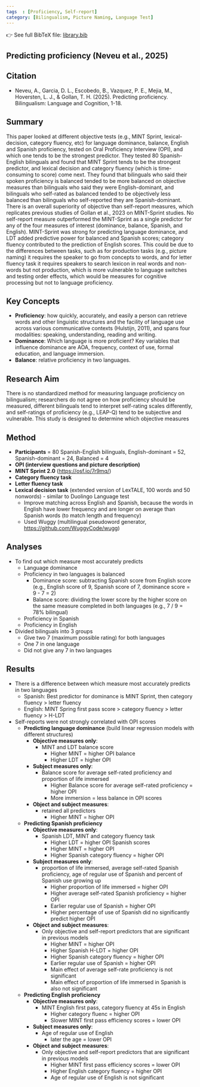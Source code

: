 ```yaml
---
tags  : [Proficiency, Self-report]
category: [Bilingualism, Picture Naming, Language Test]
---
```

👉 See full BibTeX file: [library.bib](../library.bib)

## Predicting proficiency (Neveu et al., 2025)

## Citation 

- Neveu, A., Garcia, D. L., Escobedo, B., Vazquez, P. E., Mejia, M., Hoversten, L. J., & Gollan, T. H. (2025). Predicting proficiency. Bilingualism: Language and Cognition, 1-18.

## Summary 

This paper looked at different objective tests (e.g., MINT Sprint, lexical-decision, category fluency, etc) for language dominance, balance, English and Spanish proficiency, tested on Oral Proficiency Interview (OPI), and which one tends to be the strongest predictor. They tested 80 Spanish-English bilinguals and found that MINT Sprint tends to be the strongest predictor, and lexical decision and category fluency (which is time-consuming to score) come next. They found that bilinguals who said their spoken proficiency is balanced tended to be more balanced on objective measures than bilinguals who said they were English-dominant, and bilinguals who self-rated as balanced tended to be objectively less balanced than bilinguals who self-reported they are Spanish-dominant. There is an overall superiority of objective than self-report measures, which replicates previous studies of Gollan et al., 2023 on MINT-Sprint studies. No self-report measure outperformed the MINT-Sprint as a single predictor for any of the four measures of interest (dominance, balance, Spanish, and English). MINT-Sprint was strong for predicting language dominance, and LDT added predictive power for balanced and Spanish scores; category fluency contributed to the prediction of English scores. This could be due to the differences between tasks, such as for production tasks (e.g., picture naming) it requires the speaker to go from concepts to words, and for letter fluency task it requires speakers to search lexicon in real words and non-words but not production, which is more vulnerable to language switches and testing order effects, which would be measures for cognitive processing but not to language proficiency. 

##  Key Concepts
- **Proficiency**: how quickly, accurately, and easily a person can retrieve words and other linguistic structures and the facility of language use across various communicative contexts (Hulstijn, 2011), and spans four modalities: speaking, understanding, reading and writing.
- **Dominance**: Which language is more proficient? Key variables that influence dominance are AOA, frequency, context of use, formal education, and language immersion. 
- **Balance**: relative proficiency in two languages. 

## Research Aim
There is no standardized method for measuring language proficiency on bilingualism; researchers do not agree on how proficiency should be measured, different bilinguals tend to interpret self-rating scales differently, and self-ratings of proficiency (e.g., LEAP-Q) tend to be subjective and vulnerable. This study is designed to determine which objective measures 

## Method
- **Participants** = 80 Spanish-English bilinguals, English-dominant = 52, Spanish-dominant = 24, Balanced = 4
- **OPI (interview questions and picture description)**
- **MINT Sprint 2.0** (https://osf.io/7r9mq/)
- **Category fluency task** 
- **Letter fluency task**
- **Lexical decision task** (extended version of LexTALE, 100 words and 50 nonwords) - similar to Duolingo Language test
    - Improve matching across English and Spanish, because the words in English have lower frequency and are longer on average than Spanish words  (to match length and frequency)
    - Used Wuggy (multilingual pseudoword generator, https://github.com/WuggyCode/wugg)

## Analyses
- To find out which measure most accurately predicts 
    - Language dominance 
    - Proficiency in two languages is balanced 
        - Dominance score: subtracting Spanish score from English score (e.g., English score of 9, Spanish score of 7, dominance score = 9 - 7 = 2)
        - Balance score: dividing the lower score by the higher score on the same measure completed in both languages (e.g., 7 / 9 = 78% bilingual)
    - Proficiency in Spanish 
    - Proficiency in English
- Divided bilinguals into 3 groups 
    - Give two 7 (maximum possible rating) for both languages 
    - One 7 in one language 
    - Did not give any 7 in two languages

## Results
- There is a difference between which measure most accurately predicts in two languages 
    - Spanish: Best predictor for dominance is MINT Sprint, then category fluency > letter fluency 
    - English: MINT Spring first pass score > category fluency > letter fluency > H-LDT
- Self-reports were not strongly correlated with OPI scores
    - **Predicting language dominance** (build linear regression models with different structures)
        - **Objective measures only**: 
            - MINT and LDT balance score 
                - Higher MINT = higher OPI balance 
                - Higher LDT = higher OPI
        - **Subject measures only**: 
            - Balance score for average self-rated proficiency and proportion of life immersed 
                - Higher Balance score for average self-rated proficiency = higher OPI
                - More immersion = less balance in OPI scores
        - **Object and subject measures**: 
            - retained all predictors
                - Higher MINT = higher OPI 
    -  **Predicting Spanish proficiency**
        - **Objective measures only**: 
            - Spanish LDT, MINT and category fluency task 
                - Higher LDT = higher OPI Spanish scores 
                - Higher MINT = higher OPI
                - Higher Spanish category fluency = higher OPI 
        - **Subject measures only**: 
            - proportion of life immersed, average self-rated Spanish proficiency, age of regular use of Spanish and percent of Spanish use growing up
                - Higher proportion of life immersed = higher OPI
                - Higher average self-rated Spanish proficiency = higher OPI
                - Earlier regular use of Spanish = higher OPI
                - Higher percentage of use of Spanish did no significantly predict higher OPI
        - **Object and subject measures**: 
            - Only objective and self-report predictors that are significant in previous models 
                - Higher MINT = higher OPI 
                - Higher Spanish H-LDT = higher OPI 
                - Higher Spanish category fluency = higher OPI
                - Earlier regular use of Spanish = higher OPI
                - Main effect of average self-rate proficiency is not significant 
                - Main effect of proportion of life immersed in Spanish is also not significant 
    -  **Predicting English proficiency**
        - **Objective measures only**: 
            - MINT English first pass, category fluency at 45s in English
                - Higher category fluenc = higher OPI 
                - Slower MINT first pass efficiency scores = lower OPI
        - **Subject measures only**: 
            - Age of regular use of English
                - later the age = lower OPI
        - **Object and subject measures**: 
            - Only objective and self-report predictors that are significant in previous models 
                - Higher MINT first pass efficiency scores = lower OPI 
                - Higher English category fluency = higher OPI
                - Age of regular use of English is not significant

